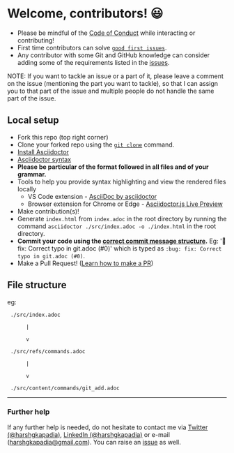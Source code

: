 # Welcome, contributors! :smiley:

- Please be mindful of the [Code of Conduct](https://github.com/HarshKapadia2/git_basics/blob/master/CODE_OF_CONDUCT.md) while interacting or contributing!
- First time contributors can solve [`good first issues`](https://github.com/HarshKapadia2/git_basics/issues?q=is%3Aopen+is%3Aissue+label%3A%22good+first+issue%22).
- Any contributor with some Git and GitHub knowledge can consider adding some of the requirements listed in the [issues](https://github.com/HarshKapadia2/git_basics/issues).

NOTE: If you want to tackle an issue or a part of it, please leave a comment on the issue (mentioning the part you want to tackle), so that I can assign you to that part of the issue and multiple people do not handle the same part of the issue.

## Local setup

- Fork this repo (top right corner)
- Clone your forked repo using the [`git clone`](https://harshkapadia2.github.io/git_basics/#_git_clone) command.
- [Install Asciidoctor](https://asciidoctor.org/#installation)
- [Asciidoctor syntax](https://asciidoctor.org/docs/asciidoc-syntax-quick-reference/) 
- **Please be particular of the format followed in all files and of your grammar.**
- Tools to help you provide syntax highlighting and view the rendered files locally
  - VS Code extension - [AsciiDoc by asciidoctor](https://marketplace.visualstudio.com/items?itemName=asciidoctor.asciidoctor-vscode)
  - Browser extension for Chrome or Edge - [Asciidoctor.js Live Preview](https://chrome.google.com/webstore/detail/asciidoctorjs-live-previe/iaalpfgpbocpdfblpnhhgllgbdbchmia)
- Make contribution(s)!
- Generate `index.html` from `index.adoc` in the root directory by running the command `asciidoctor ./src/index.adoc -o ./index.html` in the root directory.
- **Commit your code using the [correct commit message structure](https://harshkapadia2.github.io/git_basics/#_git_commit).** Eg: ':bug: fix: Correct typo in git.adoc (#0)' which is typed as `:bug: fix: Correct typo in git.adoc (#0)`.
- Make a Pull Request! ([Learn how to make a PR](https://github.com/firstcontributions/first-contributions))

## File structure

eg:

```
 ./src/index.adoc

      |

      v

 ./src/refs/commands.adoc

      |

      v

 ./src/content/commands/git_add.adoc
 ```

---

### Further help

If any further help is needed, do not hesitate to contact me via [Twitter (@harshgkapadia)](https://twitter.com/harshgkapadia), [LinkedIn (@harshgkapadia)](https://www.linkedin.com/in/harshgkapadia/) or e-mail (harshgkapadia@gmail.com). You can raise an [issue](https://github.com/HarshKapadia2/git_basics/issues) as well.
